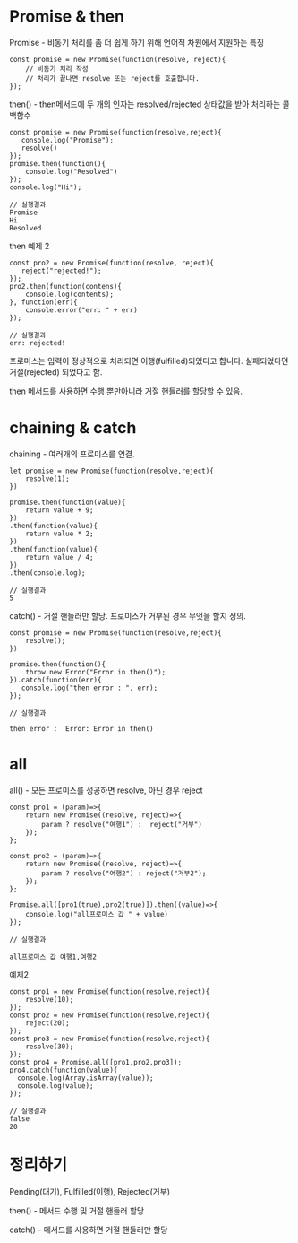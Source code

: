 # Promise & then

Promise - 비동기 처리를 좀 더 쉽게 하기 위해 언어적 차원에서 지원하는 특징

    const promise = new Promise(function(resolve, reject){
        // 비동기 처리 작성
        // 처리가 끝나면 resolve 또는 reject를 호출합니다.
    });
    
then() - then메서드에 두 개의 인자는 resolved/rejected 상태값을 받아 처리하는 콜백함수

    const promise = new Promise(function(resolve,reject){
       console.log("Promise");
       resolve()
    });
    promise.then(function(){
        console.log("Resolved")
    });
    console.log("Hi");
    
    // 실행결과
    Promise
    Hi
    Resolved
    
then 예제 2

    const pro2 = new Promise(function(resolve, reject){
       reject("rejected!");
    });
    pro2.then(function(contens){
        console.log(contents);
    }, function(err){
        console.error("err: " + err)
    });
    
    // 실행결과
    err: rejected!
    
프로미스는 입력이 정상적으로 처리되면 이행(fulfilled)되었다고 합니다.
실패되었다면 거절(rejected) 되었다고 함.

then 메서드를 사용하면 수행 뿐만아니라 거절 핸들러를 할당할 수 있음.

# chaining & catch

chaining - 여러개의 프로미스를 연결.

    let promise = new Promise(function(resolve,reject){
        resolve(1);
    })
    
    promise.then(function(value){
        return value + 9;
    })
    .then(function(value){
        return value * 2;
    })
    .then(function(value){
        return value / 4;
    })
    .then(console.log);
    
    // 실행결과
    5
    
catch() - 거절 핸들러만 할당. 프로미스가 거부된 경우 무엇을 할지 정의.

    const promise = new Promise(function(resolve,reject){
        resolve();
    })
    
    promise.then(function(){
        throw new Error("Error in then()");
    }).catch(function(err){
       console.log("then error : ", err);
    });
    
    // 실행결과
    
    then error :  Error: Error in then()
    
# all

all() - 모든 프로미스를 성공하면 resolve, 아닌 경우 reject

    const pro1 = (param)=>{
        return new Promise((resolve, reject)=>{
            param ? resolve("여행1") :  reject("거부")
        });
    };
    
    const pro2 = (param)=>{
        return new Promise((resolve, reject)=>{
            param ? resolve("여행2") : reject("거부2");
        });
    };
    
    Promise.all([pro1(true),pro2(true)]).then((value)=>{
        console.log("all프로미스 값 " + value)
    });
    
    // 실행결과
    
    all프로미스 값 여행1,여행2
    
예제2

    const pro1 = new Promise(function(resolve,reject){
        resolve(10);
    });
    const pro2 = new Promise(function(resolve,reject){
        reject(20);
    });
    const pro3 = new Promise(function(resolve,reject){
        resolve(30);
    });
    const pro4 = Promise.all([pro1,pro2,pro3]);
    pro4.catch(function(value){
      console.log(Array.isArray(value));
      console.log(value);  
    });
    
    // 실행결과
    false
    20
    
# 정리하기

Pending(대기), Fulfilled(이행), Rejected(거부)

then() - 메서드 수행 및 거절 핸들러 할당

catch() - 메서드를 사용하면 거절 핸들러만 할당